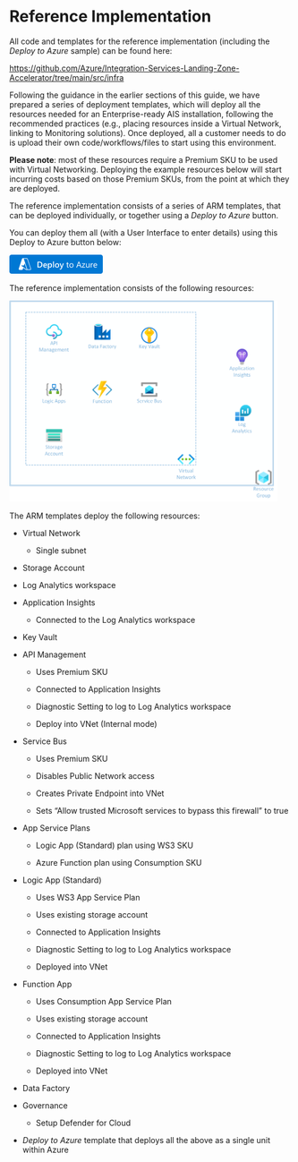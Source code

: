 # Reference Implementation

All code and templates for the reference implementation (including the
*Deploy to Azure* sample) can be found here:

<https://github.com/Azure/Integration-Services-Landing-Zone-Accelerator/tree/main/src/infra>

Following the guidance in the earlier sections of this guide, we have
prepared a series of deployment templates, which will deploy all the
resources needed for an Enterprise-ready AIS installation, following the
recommended practices (e.g., placing resources inside a Virtual Network,
linking to Monitoring solutions). Once deployed, all a customer needs to
do is upload their own code/workflows/files to start using this
environment.

**Please note**: most of these resources require a Premium SKU to be
used with Virtual Networking. Deploying the example resources below will
start incurring costs based on those Premium SKUs, from the point at
which they are deployed.

The reference implementation consists of a series of ARM templates, that
can be deployed individually, or together using a *Deploy to Azure*
button.

You can deploy them all (with a User Interface to enter details)
using this Deploy to Azure button below:  
  
[<img src="./media/image8.png" style="width:1.73958in;height:0.35417in"
alt="Image is a button that, when clicked, starts a Deploy to Azure process to deploy the recommended enterprise templates to Azure." />](https://portal.azure.com/#create/Microsoft.Template/uri/https%3A%2F%2Fraw.githubusercontent.com%2FAzure%2FIntegration-Services-Landing-Zone-Accelerator%2Fmain%2Fsrc%2Finfra%2Fscenario1%2Fias.template.json)

The reference implementation consists of the following resources:

<img src="./media/image9.png" style="width:5in;height:3.73958in"
alt="This diagram shows the resources that are deployed as part of the Deploy to Azure template, and which ones are in a Virtual Network. " />

The ARM templates deploy the following resources:

- Virtual Network

  - Single subnet

- Storage Account

- Log Analytics workspace

- Application Insights

  - Connected to the Log Analytics workspace

- Key Vault

- API Management

  - Uses Premium SKU

  - Connected to Application Insights

  - Diagnostic Setting to log to Log Analytics workspace

  - Deploy into VNet (Internal mode)

- Service Bus

  - Uses Premium SKU

  - Disables Public Network access

  - Creates Private Endpoint into VNet

  - Sets “Allow trusted Microsoft services to bypass this firewall” to
    true

- App Service Plans

  - Logic App (Standard) plan using WS3 SKU

  - Azure Function plan using Consumption SKU

- Logic App (Standard)

  - Uses WS3 App Service Plan

  - Uses existing storage account

  - Connected to Application Insights

  - Diagnostic Setting to log to Log Analytics workspace

  - Deployed into VNet

- Function App

  - Uses Consumption App Service Plan

  - Uses existing storage account

  - Connected to Application Insights

  - Diagnostic Setting to log to Log Analytics workspace

  - Deployed into VNet

- Data Factory

- Governance

  - Setup Defender for Cloud

<!-- -->

- *Deploy to Azure* template that deploys all the above as a single unit
  within Azure
